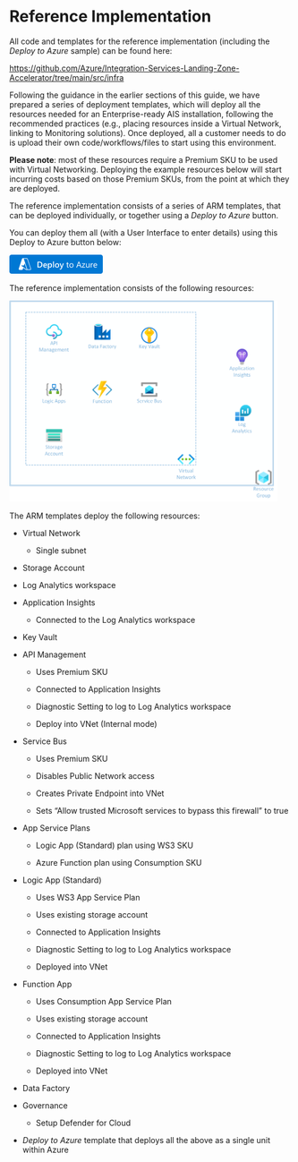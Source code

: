 # Reference Implementation

All code and templates for the reference implementation (including the
*Deploy to Azure* sample) can be found here:

<https://github.com/Azure/Integration-Services-Landing-Zone-Accelerator/tree/main/src/infra>

Following the guidance in the earlier sections of this guide, we have
prepared a series of deployment templates, which will deploy all the
resources needed for an Enterprise-ready AIS installation, following the
recommended practices (e.g., placing resources inside a Virtual Network,
linking to Monitoring solutions). Once deployed, all a customer needs to
do is upload their own code/workflows/files to start using this
environment.

**Please note**: most of these resources require a Premium SKU to be
used with Virtual Networking. Deploying the example resources below will
start incurring costs based on those Premium SKUs, from the point at
which they are deployed.

The reference implementation consists of a series of ARM templates, that
can be deployed individually, or together using a *Deploy to Azure*
button.

You can deploy them all (with a User Interface to enter details)
using this Deploy to Azure button below:  
  
[<img src="./media/image8.png" style="width:1.73958in;height:0.35417in"
alt="Image is a button that, when clicked, starts a Deploy to Azure process to deploy the recommended enterprise templates to Azure." />](https://portal.azure.com/#create/Microsoft.Template/uri/https%3A%2F%2Fraw.githubusercontent.com%2FAzure%2FIntegration-Services-Landing-Zone-Accelerator%2Fmain%2Fsrc%2Finfra%2Fscenario1%2Fias.template.json)

The reference implementation consists of the following resources:

<img src="./media/image9.png" style="width:5in;height:3.73958in"
alt="This diagram shows the resources that are deployed as part of the Deploy to Azure template, and which ones are in a Virtual Network. " />

The ARM templates deploy the following resources:

- Virtual Network

  - Single subnet

- Storage Account

- Log Analytics workspace

- Application Insights

  - Connected to the Log Analytics workspace

- Key Vault

- API Management

  - Uses Premium SKU

  - Connected to Application Insights

  - Diagnostic Setting to log to Log Analytics workspace

  - Deploy into VNet (Internal mode)

- Service Bus

  - Uses Premium SKU

  - Disables Public Network access

  - Creates Private Endpoint into VNet

  - Sets “Allow trusted Microsoft services to bypass this firewall” to
    true

- App Service Plans

  - Logic App (Standard) plan using WS3 SKU

  - Azure Function plan using Consumption SKU

- Logic App (Standard)

  - Uses WS3 App Service Plan

  - Uses existing storage account

  - Connected to Application Insights

  - Diagnostic Setting to log to Log Analytics workspace

  - Deployed into VNet

- Function App

  - Uses Consumption App Service Plan

  - Uses existing storage account

  - Connected to Application Insights

  - Diagnostic Setting to log to Log Analytics workspace

  - Deployed into VNet

- Data Factory

- Governance

  - Setup Defender for Cloud

<!-- -->

- *Deploy to Azure* template that deploys all the above as a single unit
  within Azure
